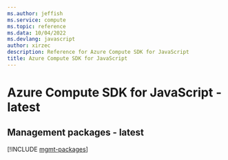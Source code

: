 ```yaml
---
ms.author: jeffish
ms.service: compute
ms.topic: reference
ms.data: 10/04/2022
ms.devlang: javascript
author: xirzec
description: Reference for Azure Compute SDK for JavaScript
title: Azure Compute SDK for JavaScript
---
```

# Azure Compute SDK for JavaScript - latest

## Management packages - latest
[!INCLUDE [mgmt-packages](compute-mgmt-index.md)]